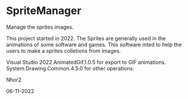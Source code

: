 # SpriteManager
Manage the sprites images.

This project started in 2022. The Sprites are generally used in the animations of some software and games. This software inted to help the users to make a sprites colletions from images.

Visual Studio 2022
AnimatedGif.1.0.5 for export to GIF animations.
System.Drawing.Common.4.5.0 for other operations.

Nhor2

06-11-2022

